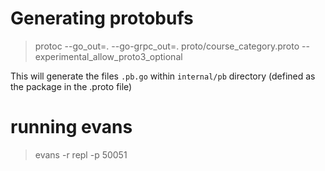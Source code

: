 

# Generating protobufs

> protoc --go_out=. --go-grpc_out=. proto/course_category.proto --experimental_allow_proto3_optional


This will generate the files `.pb.go` within `internal/pb` directory (defined as the package in the .proto file)



# running evans

> evans -r repl -p 50051
